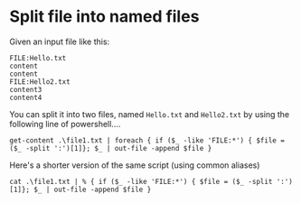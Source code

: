 # Split file into named files

Given an input file like this:

	FILE:Hello.txt
	content
	content
	FILE:Hello2.txt
	content3
	content4

You can split it into two files, named `Hello.txt` and `Hello2.txt` by using the following line of powershell....

	
	get-content .\file1.txt | foreach { if ($_ -like 'FILE:*') { $file = ($_ -split ':')[1]}; $_ | out-file -append $file }
	
	
Here's a shorter version of the same script (using common aliases)
	
	cat .\file1.txt | % { if ($_ -like 'FILE:*') { $file = ($_ -split ':')[1]}; $_ | out-file -append $file }

